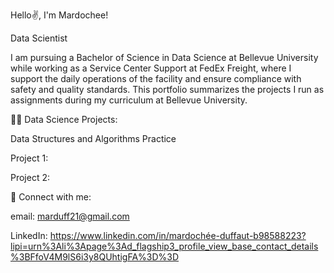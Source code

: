 Hello✌️, I'm Mardochee!

Data Scientist

I am pursuing a Bachelor of Science in Data Science at Bellevue University while working as a Service Center Support at FedEx Freight, where I support the daily operations of the facility and ensure compliance with safety and quality standards.
This portfolio summarizes the projects I run as assignments during my curriculum at Bellevue  University.

👨‍💻 Data Science Projects:


Data Structures and Algorithms Practice

Project 1:

Project 2:


🤳 Connect with me:

email: marduff21@gmail.com

LinkedIn: https://www.linkedin.com/in/mardochée-duffaut-b98588223?lipi=urn%3Ali%3Apage%3Ad_flagship3_profile_view_base_contact_details%3BFfoV4M9lS6i3y8QUhtigFA%3D%3D
